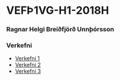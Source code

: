 # VEFÞ1VG-H1-2018H

### Ragnar Helgi Breiðfjörð Unnþórsson

### Verkefni

* [Verkefni 1](Verkefni-1/index.html)
* [Verkefni 2](Verkefni-2/verkefni-2.html)
* [Verkefni 3](Verkefni-3/index.html)